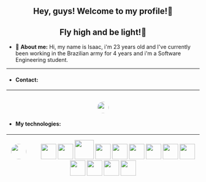 <center><h2>Hey, guys! Welcome to my profile!🚀</h2></center>
<center><h2>Fly high and be light!🎈</h2></center>

 - 🙋 **About me:** Hi, my name is Isaac, i'm 23 years old and I've currently been working in the Brazilian army for 4 years and i'm a Software Engineering student.
------
- #### Contact:
------
[<center><img style="width: 30px; border-radius: 50px" src="https://cdn.jsdelivr.net/gh/devicons/devicon@latest/icons/linkedin/linkedin-original.svg" /></center>](https://www.linkedin.com/in/isaac-souza-4a435925a/)
------
- #### My technologies:
------
<center><img style="width: 40px; border-radius: 50px" src="https://cdn.jsdelivr.net/gh/devicons/devicon@latest/icons/csharp/csharp-original.svg" /> <img style="width: 30px; src="https://cdn.jsdelivr.net/gh/devicons/devicon@latest/icons/dotnetcore/dotnetcore-original.svg" /> <img style="width: 40px;" src="https://cdn.jsdelivr.net/gh/devicons/devicon@latest/icons/azure/azure-original.svg" /> <img style="width: 40px;" src="https://cdn.jsdelivr.net/gh/devicons/devicon@latest/icons/azuresqldatabase/azuresqldatabase-original.svg" /> <img style="width: 50px;" src="https://cdn.jsdelivr.net/gh/devicons/devicon@latest/icons/mysql/mysql-original-wordmark.svg" /> <img style="width: 40px;" src="https://cdn.jsdelivr.net/gh/devicons/devicon@latest/icons/postgresql/postgresql-original.svg" /> <img style="width: 40px" src="https://cdn.jsdelivr.net/gh/devicons/devicon@latest/icons/html5/html5-original.svg" /> <img style="width: 40px;" src="https://cdn.jsdelivr.net/gh/devicons/devicon@latest/icons/css3/css3-original.svg" /> <img style="width: 40px;" src="https://cdn.jsdelivr.net/gh/devicons/devicon@latest/icons/typescript/typescript-original.svg" /> <img style="width: 40px;" src="https://cdn.jsdelivr.net/gh/devicons/devicon@latest/icons/javascript/javascript-original.svg" /> <img style="width: 40px;" src="https://cdn.jsdelivr.net/gh/devicons/devicon@latest/icons/angularjs/angularjs-original.svg" /> <img style="width: 40px;" src="https://cdn.jsdelivr.net/gh/devicons/devicon@latest/icons/react/react-original.svg" /> <img style="width: 40px;" src="https://cdn.jsdelivr.net/gh/devicons/devicon@latest/icons/bootstrap/bootstrap-original-wordmark.svg" /> <img style="width: 40px;" src="https://cdn.jsdelivr.net/gh/devicons/devicon@latest/icons/git/git-original.svg" /> <img style="width: 40px" src="https://cdn.jsdelivr.net/gh/devicons/devicon@latest/icons/github/github-original-wordmark.svg" /><center>
<!--
**IsaacDevBr/IsaacDevBr** is a ✨ _special_ ✨ repository because its `README.md` (this file) appears on your GitHub profile.

Here are some ideas to get you started:

- 🔭 I’m currently working on ...
- 🌱 I’m currently learning ...
- 👯 I’m looking to collaborate on ...
- 🤔 I’m looking for help with ...
- 💬 Ask me about ...
- 📫 How to reach me: ...
- 😄 Pronouns: ...
- ⚡ Fun fact: ...
-->
